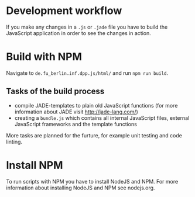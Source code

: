 # Development workflow
If you make any changes in a `.js` or `.jade` file you have to build the
JavaScript application in order to see the changes in action.

# Build with NPM
Navigate to `de.fu_berlin.inf.dpp.js/html/` and run `npm run build`.

## Tasks of the build process
 - compile JADE-templates to plain old JavaScript functions (for more
 information about JADE visit http://jade-lang.com/)
 - creating a `bundle.js` which contains all internal JavaScript files, external
 JavaScript frameworks and the template functions

More tasks are planned for the furture, for example unit testing and code
linting.

# Install NPM
To run scripts with NPM you have to install NodeJS and NPM.
For more information about installing NodeJS and NPM see nodejs.org.